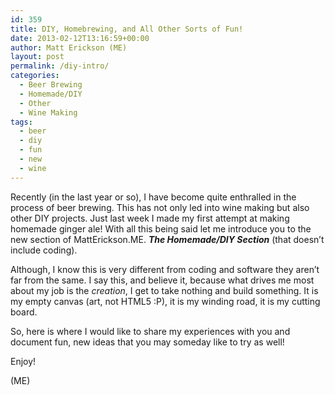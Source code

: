 ```yaml
---
id: 359
title: DIY, Homebrewing, and All Other Sorts of Fun!
date: 2013-02-12T13:16:59+00:00
author: Matt Erickson (ME)
layout: post
permalink: /diy-intro/
categories:
  - Beer Brewing
  - Homemade/DIY
  - Other
  - Wine Making
tags:
  - beer
  - diy
  - fun
  - new
  - wine
---
```

Recently (in the last year or so), I have become quite enthralled in the process of beer brewing. This has not only led into wine making but also other DIY projects. Just last week I made my first attempt at making homemade ginger ale! With all this being said let me introduce you to the new section of MattErickson.ME. **_The Homemade/DIY Section_** (that doesn&#8217;t include coding). 
  

  
Although, I know this is very different from coding and software they aren&#8217;t far from the same. I say this, and believe it, because what drives me most about my job is the _creation_, I get to take nothing and build something. It is my empty canvas (art, not HTML5 :P), it is my winding road, it is my cutting board. 
  

  
So, here is where I would like to share my experiences with you and document fun, new ideas that you may someday like to try as well! 
  

  
Enjoy! 
  

  
(ME)